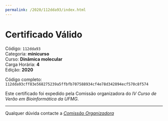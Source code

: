 ```yaml
---
permalink: /2020/112dda93/index.html
---
```


# Certificado Válido

Código: `112dda93`<br>
Categoria: **minicurso**<br>
Curso: **Dinâmica molecular**<br>
Carga Horária: **4**<br>
Edição: **2020**<br>


Código completo: `112dda93cff83e568275239a5ffbfb707588934cf4e78d342894ecf570c8f574`


Este certificado foi expedido pela Comissão organizadora do *IV Curso de Verão em Bioinformática da UFMG*.

----

Qualquer dúvida contacte a [_Comissão Organizadora_](<mailto:cursobioinfoufmg@gmail.com$subject=[Certificados]>)

